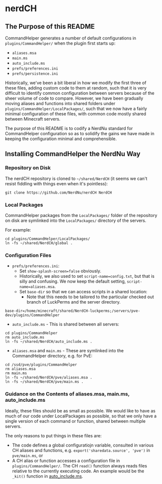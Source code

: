 nerdCH
======
The Purpose of this README
--------------------------
CommandHelper generates a number of default configurations in 
`plugins/CommandHelper/` when the plugin first starts up:

 * `aliases.msa`
 * `main.ms`
 * `auto_include.ms`
 * `prefs/preferences.ini`
 * `prefs/persistence.ini`
 
Historically, we've been a bit liberal in how we modify the first three of these
files, adding custom code to them at random, such that it is very difficult to
identify common configuration between servers because of the sheer volume of
code to compare. However, we have been gradually moving aliases and functions
into shared folders under `plugins/CommandHelper/LocalPackages/`, such that we
now have a fairly minimal configuration of these files, with common code mostly
shared between Minecraft servers.

The purpose of this README is to codify a NerdNu standard for CommandHelper
configuration so as to solidify the gains we have made in keeping the
configuration minimal and comprehensible.


Installing CommandHelper the NerdNu Way
---------------------------------------
### Repository on Disk

The nerdCH repository is cloned to `~/shared/NerdCH` (it seems we can't resist
fiddling with things even when it's pointless):
```
git clone https://github.com/NerdNu/nerdCH NerdCH
```


### Local Packages

CommandHelper packages from the `LocalPackages/` folder of the repository on 
disk are symlinked into the `LocalPackages/` directory of the servers.

For example:
```
cd plugins/CommandHelper/LocalPackages/
ln -fs ~/shared/NerdCH/global .
```

### Configuration Files

 * `prefs/preferences.ini`:
   * Set `show-splash-screen=false` obviously.
   * Historically, we also used to set `script-name=config.txt`, but that is
     silly and confusing. We now keep the default setting, `script-name=aliases.msa`.
   * Set `base-dir` so that we can access scripts in a shared location:
     * Note that this needs to be tailored to the particular checked out branch
       of LuckPerms and the server directory.
```
base-dir=/home/minecraft/shared/NerdCH-luckperms;/servers/pve-dev/plugins/CommandHelper
```   
 * `auto_include.ms` - This is shared between all servers:
```
cd plugins/CommandHelper
rm auto_include.ms
ln -fs ~/shared/NerdCH/auto_include.ms .    
```
 * `aliases.msa` and `main.ms` - These are symlinked into the CommandHelper
   directory, e.g. for PvE:
```
cd /ssd/pve/plugins/CommandHelper
rm aliases.msa
rm main.ms
ln -fs ~/shared/NerdCH/pve/aliases.msa .
ln -fs ~/shared/NerdCH/pve/main.ms .
```


### Guidance on the Contents of aliases.msa, main.ms, auto_include.ms

Ideally, these files should be as small as possible. We would like to have as
much of our code under LocalPackages as possible, so that we only have a single
version of each command or function, shared between multiple servers.

The only reasons to put things in these files are:

 * The code defines a global configuratiojn variable, consulted in various CH
   aliases and functions, e.g. `export('sharedata.source', 'pve')` in `pve/main.ms`, or
 * A CH alias or function accesses a configuration file in `plugins/CommandHelper/`.
   The CH `read()` function always reads files relative to the currently
   executing code. An example would be the `_kit()` function in [auto_include.ms](https://github.com/NerdNu/nerdCH/blob/master/auto_include.ms).
